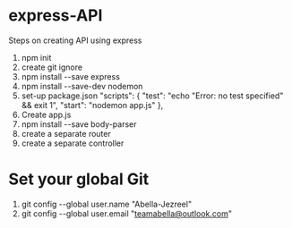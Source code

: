 # express-API

Steps on creating API using express

1. npm init
2. create git ignore
3. npm install --save express
4. npm install --save-dev nodemon
5. set-up package.json
   "scripts": {
   "test": "echo \"Error: no test specified\" && exit 1",
   "start": "nodemon app.js"
   },
5. Create app.js
6. npm install --save body-parser
7. create a separate router
8. create a separate controller

# Set your global Git

1. git config --global user.name "Abella-Jezreel"
2. git config --global user.email "teamabella@outlook.com"
